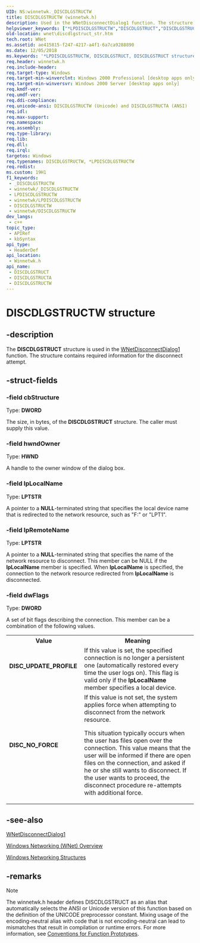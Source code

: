 ```yaml
---
UID: NS:winnetwk._DISCDLGSTRUCTW
title: DISCDLGSTRUCTW (winnetwk.h)
description: Used in the WNetDisconnectDialog1 function. The structure contains required information for the disconnect attempt. (Unicode)
helpviewer_keywords: ["*LPDISCDLGSTRUCTW","DISCDLGSTRUCT","DISCDLGSTRUCT structure [Windows Networking (WNet)]","DISCDLGSTRUCTA","DISCDLGSTRUCTW","DISC_NO_FORCE","DISC_UPDATE_PROFILE","LPDISCDLGSTRUCT","LPDISCDLGSTRUCT structure pointer [Windows Networking (WNet)]","_win32_discdlgstruct_str","winnetwk/DISCDLGSTRUCT","winnetwk/DISCDLGSTRUCTA","winnetwk/DISCDLGSTRUCTW","winnetwk/LPDISCDLGSTRUCT","wnet.discdlgstruct_str"]
old-location: wnet\discdlgstruct_str.htm
tech.root: WNet
ms.assetid: ae415815-f247-4217-a4f1-6a7ca9288890
ms.date: 12/05/2018
ms.keywords: '*LPDISCDLGSTRUCTW, DISCDLGSTRUCT, DISCDLGSTRUCT structure [Windows Networking (WNet)], DISCDLGSTRUCTA, DISCDLGSTRUCTW, DISC_NO_FORCE, DISC_UPDATE_PROFILE, LPDISCDLGSTRUCT, LPDISCDLGSTRUCT structure pointer [Windows Networking (WNet)], _win32_discdlgstruct_str, winnetwk/DISCDLGSTRUCT, winnetwk/DISCDLGSTRUCTA, winnetwk/DISCDLGSTRUCTW, winnetwk/LPDISCDLGSTRUCT, wnet.discdlgstruct_str'
req.header: winnetwk.h
req.include-header: 
req.target-type: Windows
req.target-min-winverclnt: Windows 2000 Professional [desktop apps only]
req.target-min-winversvr: Windows 2000 Server [desktop apps only]
req.kmdf-ver: 
req.umdf-ver: 
req.ddi-compliance: 
req.unicode-ansi: DISCDLGSTRUCTW (Unicode) and DISCDLGSTRUCTA (ANSI)
req.idl: 
req.max-support: 
req.namespace: 
req.assembly: 
req.type-library: 
req.lib: 
req.dll: 
req.irql: 
targetos: Windows
req.typenames: DISCDLGSTRUCTW, *LPDISCDLGSTRUCTW
req.redist: 
ms.custom: 19H1
f1_keywords:
 - _DISCDLGSTRUCTW
 - winnetwk/_DISCDLGSTRUCTW
 - LPDISCDLGSTRUCTW
 - winnetwk/LPDISCDLGSTRUCTW
 - DISCDLGSTRUCTW
 - winnetwk/DISCDLGSTRUCTW
dev_langs:
 - c++
topic_type:
 - APIRef
 - kbSyntax
api_type:
 - HeaderDef
api_location:
 - Winnetwk.h
api_name:
 - DISCDLGSTRUCT
 - DISCDLGSTRUCTA
 - DISCDLGSTRUCTW
---
```


# DISCDLGSTRUCTW structure


## -description

The
				<b>DISCDLGSTRUCT</b> structure is used in the 
<a href="/windows/desktop/api/winnetwk/nf-winnetwk-wnetdisconnectdialog1a">WNetDisconnectDialog1</a> function. The structure contains required information for the disconnect attempt.

## -struct-fields

### -field cbStructure

Type: <b>DWORD</b>

The size, in bytes, of the 
<b>DISCDLGSTRUCT</b> structure. The caller must supply this value.

### -field hwndOwner

Type: <b>HWND</b>

A handle to the owner window of the dialog box.

### -field lpLocalName

Type: <b>LPTSTR</b>

A pointer to a <b>NULL</b>-terminated  string that specifies the local device name that is redirected to the network resource, such as "F:" or "LPT1".

### -field lpRemoteName

Type: <b>LPTSTR</b>

A pointer to a <b>NULL</b>-terminated  string that specifies the name of the network resource to disconnect. This member can be NULL if the <b>lpLocalName</b> member is specified. When <b>lpLocalName</b> is specified, the connection to the network resource redirected from <b>lpLocalName</b>  is disconnected.

### -field dwFlags

Type: <b>DWORD</b>

A set of bit flags describing the connection. This member can be a combination of the following values. 



<table>
<tr>
<th>Value</th>
<th>Meaning</th>
</tr>
<tr>
<td width="40%"><a id="DISC_UPDATE_PROFILE"></a><a id="disc_update_profile"></a><dl>
<dt><b>DISC_UPDATE_PROFILE</b></dt>
</dl>
</td>
<td width="60%">
If this value is set, the specified connection is no longer a persistent one (automatically restored every time the user logs on). This flag is valid only if the <b>lpLocalName</b> member specifies a local device.

</td>
</tr>
<tr>
<td width="40%"><a id="DISC_NO_FORCE"></a><a id="disc_no_force"></a><dl>
<dt><b>DISC_NO_FORCE</b></dt>
</dl>
</td>
<td width="60%">
If this value is not set, the system applies force when attempting to disconnect from the network resource. 




This situation typically occurs when the user has files open over the connection. This value means that the user will be informed if there are open files on the connection, and asked if he or she still wants to disconnect. If the user wants to proceed, the disconnect procedure re-attempts with additional force.

</td>
</tr>
</table>

## -see-also

<a href="/windows/desktop/api/winnetwk/nf-winnetwk-wnetdisconnectdialog1a">WNetDisconnectDialog1</a>



<a href="/windows/desktop/WNet/windows-networking-wnet-">Windows Networking (WNet) Overview</a>



<a href="/windows/desktop/WNet/windows-networking-structures">Windows Networking Structures</a>

## -remarks

> [!NOTE]
> The winnetwk.h header defines DISCDLGSTRUCT as an alias that automatically selects the ANSI or Unicode version of this function based on the definition of the UNICODE preprocessor constant. Mixing usage of the encoding-neutral alias with code that is not encoding-neutral can lead to mismatches that result in compilation or runtime errors. For more information, see [Conventions for Function Prototypes](/windows/win32/intl/conventions-for-function-prototypes).
